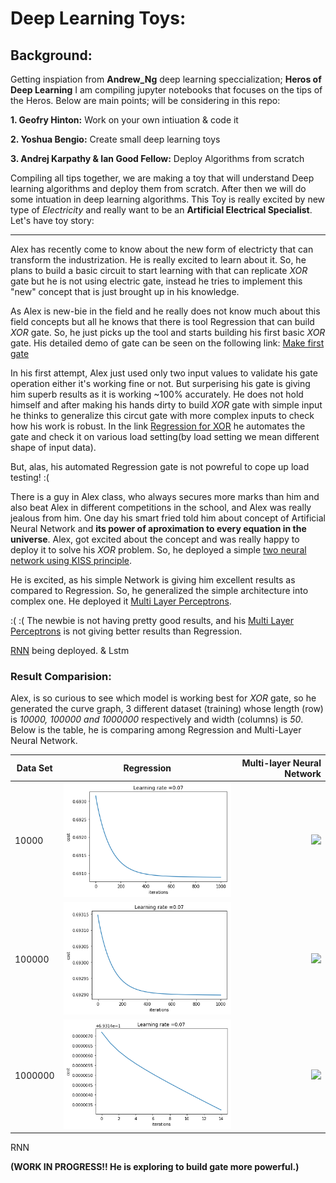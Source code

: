 # Deep Learning Toys:

## Background:
Getting inspiation from **Andrew_Ng** deep learning speccialization; **Heros of Deep Learning** I am compiling jupyter notebooks that focuses on the tips of the Heros. Below are main points; will be considering in this repo:

**1. Geofry Hinton:**
    Work on your own intiuation & code it
    
**2. Yoshua Bengio:**
    Create small deep learning toys
    
**3. Andrej Karpathy & Ian Good Fellow:**
    Deploy Algorithms from scratch
    
 
Compiling all tips together, we are making a toy that will understand Deep learning algorithms and deploy them from scratch. After then we will do some intuation in deep learning algorithms.  This Toy is really excited by new type of *Electricity* and really want to be an **Artificial Electrical Specialist**. Let's have toy story:

---

Alex has recently come to know about the new form of electricty that can transform the industrization. He is really excited to learn about it. So, he plans to build a basic circuit to start learning with that can replicate *XOR* gate but he is not using electric gate, instead he tries to implement this "new" concept that is just brought up in his knowledge. 

As Alex is new-bie in the field and he really does not know much about this field concepts but all he knows that there is tool Regression that can build *XOR* gate. So, he just picks up the tool and starts building his first basic *XOR* gate. His detailed demo of gate can be seen on the following link: [Make first gate](https://www.kaggle.com/hamzafar/derivation-in-context-of-logistic-regression)

In his first attempt, Alex just used only two input values to validate his gate operation either it's working fine or not. But surperising his gate is giving him superb results as it is working ~100% accurately. He does not hold himself and after making his hands dirty to build *XOR* gate with simple input he thinks to generalize this circut gate with more complex inputs to check how his work is robust. In the link [Regression for XOR](https://www.kaggle.com/hamzafar/regression-for-xor) he automates the gate and check it on various load setting(by load setting we mean different shape of input data).

But, alas, his automated Regression gate is not powreful to cope up load testing! :(

There is a guy in Alex class, who always secures more marks than him and also beat Alex in different competitions in the school, and Alex was really jealous from him. One day his smart fried told him about concept of Artificial Neural Network and **its power of aproximation to every equation in the universe**. Alex, got excited about the concept and was really happy to deploy it to solve his *XOR* problem. So, he deployed a simple [two neural network using KISS principle](https://www.kaggle.com/hamzafar/two-layers-neural-network).


He is excited, as his simple Network is giving him excellent results as compared to Regression. So, he generalized the simple architecture into complex one. He deployed it [Multi Layer Perceptrons](https://www.kaggle.com/hamzafar/multi-layer-neural-network).

:( :( The newbie  is not having pretty good results, and his [Multi Layer Perceptrons](https://www.kaggle.com/hamzafar/multi-layer-neural-network) is not giving better results than Regression. 

[RNN](https://www.kaggle.com/hamzafar/recurrent-neural-network) being deployed.
& Lstm

### Result Comparision:

Alex, is so curious to see which model is working best for *XOR* gate, so he generated the curve graph, 3 different dataset (training) whose length (row) is *10000, 100000 and 1000000* respectively and width (columns) is *50*. Below is the table, he is comparing among Regression and Multi-Layer Neural Network.

Data Set | Regression | Multi-layer Neural Network |
------------- |:-------------:| -----:|
10000 | ![](https://github.com/hamzafar/deep_learning_toys/blob/master/images/Reg-10000.png?raw=true) | ![](https://www.kaggleusercontent.com/kf/2889912/eyJhbGciOiJkaXIiLCJlbmMiOiJBMTI4Q0JDLUhTMjU2In0..FE0SDfrL7Sid7oTkASLnCA.SyVGLnOGgIAzMySmxQTPoBib9RJ_UlUE9c9VTlWCwyjYxZ_DwD_E-FwjXPTA7zxhiEbBezmTdJF8ruLf5a5udKDDHQByDq0DXjpd5rZqyWg5GlpMLQ-MPvl4iarcGvqV.PU380UbuFd1hpiAqRPPeMQ/__results___files/__results___50_1.png) |
100000 | ![](https://github.com/hamzafar/deep_learning_toys/blob/master/images/Reg-100000.png?raw=true) |![](https://www.kaggleusercontent.com/kf/2889912/eyJhbGciOiJkaXIiLCJlbmMiOiJBMTI4Q0JDLUhTMjU2In0..FE0SDfrL7Sid7oTkASLnCA.SyVGLnOGgIAzMySmxQTPoBib9RJ_UlUE9c9VTlWCwyjYxZ_DwD_E-FwjXPTA7zxhiEbBezmTdJF8ruLf5a5udKDDHQByDq0DXjpd5rZqyWg5GlpMLQ-MPvl4iarcGvqV.PU380UbuFd1hpiAqRPPeMQ/__results___files/__results___50_3.png) |
1000000 | ![](https://github.com/hamzafar/deep_learning_toys/blob/master/images/Reg-1000000.png?raw=true) | ![](https://www.kaggleusercontent.com/kf/2889912/eyJhbGciOiJkaXIiLCJlbmMiOiJBMTI4Q0JDLUhTMjU2In0..FE0SDfrL7Sid7oTkASLnCA.SyVGLnOGgIAzMySmxQTPoBib9RJ_UlUE9c9VTlWCwyjYxZ_DwD_E-FwjXPTA7zxhiEbBezmTdJF8ruLf5a5udKDDHQByDq0DXjpd5rZqyWg5GlpMLQ-MPvl4iarcGvqV.PU380UbuFd1hpiAqRPPeMQ/__results___files/__results___50_5.png) |


RNN


**(WORK IN PROGRESS!! He is exploring to build gate more powerful.)**
